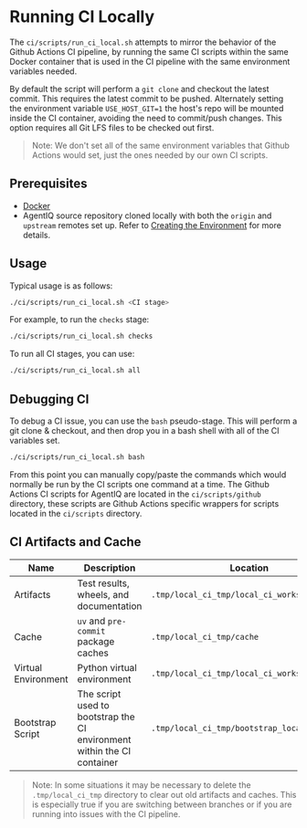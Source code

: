 <!--
    SPDX-FileCopyrightText: Copyright (c) 2025, NVIDIA CORPORATION & AFFILIATES. All rights reserved.
    SPDX-License-Identifier: Apache-2.0

    Licensed under the Apache License, Version 2.0 (the "License");
    you may not use this file except in compliance with the License.
    You may obtain a copy of the License at

    http://www.apache.org/licenses/LICENSE-2.0

    Unless required by applicable law or agreed to in writing, software
    distributed under the License is distributed on an "AS IS" BASIS,
    WITHOUT WARRANTIES OR CONDITIONS OF ANY KIND, either express or implied.
    See the License for the specific language governing permissions and
    limitations under the License.
-->

# Running CI Locally

The `ci/scripts/run_ci_local.sh` attempts to mirror the behavior of the Github Actions CI pipeline, by running the same CI scripts within the same Docker container that is used in the CI pipeline with the same environment variables needed.

By default the script will perform a `git clone` and checkout the latest commit. This requires the latest commit to be pushed. Alternately setting the environment variable `USE_HOST_GIT=1` the host's repo will be mounted inside the CI container, avoiding the need to commit/push changes. This option requires all Git LFS files to be checked out first.

> Note: We don't set all of the same environment variables that Github Actions would set, just the ones needed by our own CI scripts.


## Prerequisites
- [Docker](https://docs.docker.com/get-docker/)
- AgentIQ source repository cloned locally with both the `origin` and `upstream` remotes set up. Refer to [Creating the Environment](./contributing.md#creating-the-environment) for more details.

## Usage
Typical usage is as follows:
```bash
./ci/scripts/run_ci_local.sh <CI stage>
```

For example, to run the `checks` stage:
```bash
./ci/scripts/run_ci_local.sh checks
```

To run all CI stages, you can use:
```bash
./ci/scripts/run_ci_local.sh all
```

## Debugging CI

To debug a CI issue, you can use the `bash` pseudo-stage. This will perform a git clone & checkout, and then drop you in a bash shell with all of the CI variables set.
```bash
./ci/scripts/run_ci_local.sh bash
```

From this point you can manually copy/paste the commands which would normally be run by the CI scripts one command at a time. The Github Actions CI scripts for AgentIQ are located in the `ci/scripts/github` directory, these scripts are Github Actions specific wrappers for scripts located in the `ci/scripts` directory.

## CI Artifacts and Cache

| Name | Description | Location |
|--|--|--|
| Artifacts | Test results, wheels, and documentation | `.tmp/local_ci_tmp/local_ci_workspace` |
| Cache | `uv` and `pre-commit` package caches | `.tmp/local_ci_tmp/cache` |
| Virtual Environment | Python virtual environment | `.tmp/local_ci_tmp/local_ci_workspace/.venv` |
| Bootstrap Script | The script used to bootstrap the CI environment within the CI container | `.tmp/local_ci_tmp/bootstrap_local_ci.sh` |

> Note: In some situations it may be necessary to delete the `.tmp/local_ci_tmp` directory to clear out old artifacts and caches. This is especially true if you are switching between branches or if you are running into issues with the CI pipeline.
